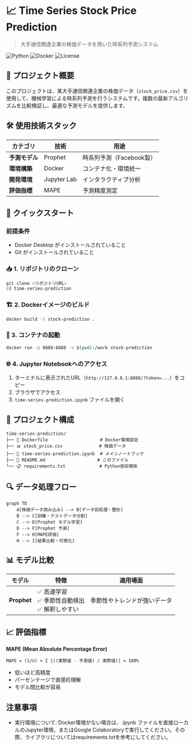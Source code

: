 # 📈 Time Series Stock Price Prediction

> 大手通信関連企業の株価データを用いた時系列予測システム

![Python](https://img.shields.io/badge/Python-3.10+-blue.svg)
![Docker](https://img.shields.io/badge/Docker-Ready-blue.svg)
![License](https://img.shields.io/badge/License-MIT-green.svg)

## 🎯 プロジェクト概要

このプロジェクトは、某大手通信関連企業の株価データ（`stock_price.csv`）を使用して、機械学習による時系列予測を行うシステムです。複数の最新アルゴリズムを比較検証し、最適な予測モデルを提供します。

## 🛠️ 使用技術スタック

| カテゴリ | 技術 | 用途 |
|----------|------|------|
| **予測モデル** | Prophet | 時系列予測（Facebook製） |
| **環境構築** | Docker | コンテナ化・環境統一 |
| **開発環境** | Jupyter Lab | インタラクティブ分析 |
| **評価指標** | MAPE | 予測精度測定 |

## 🚀 クイックスタート

### 前提条件
- Docker Desktop がインストールされていること
- Git がインストールされていること

### 📥 1. リポジトリのクローン
```bash
git clone <リポジトリURL>
cd time-series-prediction
```

### 🏗️ 2. Dockerイメージのビルド
```bash
docker build -t stock-prediction .
```

### 🚀 3. コンテナの起動
```bash
docker run -p 8888:8888 -v $(pwd):/work stock-prediction
```

### 🌐 4. Jupyter Notebookへのアクセス
1. ターミナルに表示されたURL（`http://127.0.0.1:8888/?token=...`）をコピー
2. ブラウザでアクセス
3. `time-series-prediction.ipynb` ファイルを開く

## 📁 プロジェクト構成

```
time-series-prediction/
├── 📄 Dockerfile                    # Docker環境設定
├── 📊 stock_price.csv              # 株価データ
├── 📓 time-series-prediction.ipynb  # メインノートブック
├── 📝 README.md                    # このファイル
└── 📋 requirements.txt             # Python依存関係
```

## 🔍 データ処理フロー

```mermaid
graph TD
    A[株価データ読み込み] --> B[データ前処理・整形]
    B --> C[訓練・テストデータ分割]
    C --> D[Prophet モデル学習]
    D --> F[Prophet 予測]
    F --> H[MAPE評価]
    H --> I[結果比較・可視化]
```

## 📊 モデル比較

| モデル | 特徴 | 適用場面 |
|--------|------|----------|
| **Prophet** | ✅ 高速学習<br>✅ 季節性自動検出<br>✅ 解釈しやすい | 季節性やトレンドが強いデータ |

## 📈 評価指標

**MAPE (Mean Absolute Percentage Error)**
```
MAPE = (1/n) × Σ |((実際値 - 予測値) / 実際値)| × 100%
```

- 低いほど高精度
- パーセンテージで直感的理解
- モデル間比較が容易

## 注意事項
- 実行環境について: Docker環境がない場合は、.ipynb ファイルを直接ローカルのJupyter環境、またはGoogle Colaboratoryで実行してください。その際、ライブラリについてはrequirements.txtを参考にしてください。
